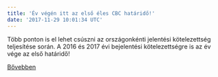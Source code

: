 ```yaml
---
title: 'Év végén itt az első éles CBC határidő!'
date: '2017-11-29 10:01:34 UTC'
---
```


Több ponton is el lehet csúszni az országonkénti jelentési kötelezettség teljesítése során. A 2016 és 2017 évi bejelentési kötelezettségre is az év vége az első határidő!


[Bővebben](http://ift.tt/2AGlb4R)
